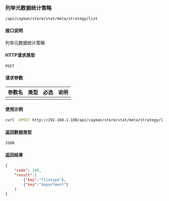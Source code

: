 ### 列举元数据统计策略
`/api/cayman/store/stat/meta/strategy/list`

#### 接口说明
列举元数据统计策略

#### HTTP请求类型
`POST`

#### 请求参数
|参数名|类型|必选|说明|
|--|--|--|--|
||||||

#### 使用示例
```sh
curl -XPOST http://192.168.1.100/api/cayman/store/stat/meta/strategy/list
```

#### 返回数据类型
`JSON`

#### 返回结果
```json
{
	"code":	200,
	"result":[
	    {"key":"filetype"},
	    {"key":"department"}
	]
}
```